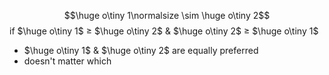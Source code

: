 $$\huge o\tiny 1\normalsize \sim \huge o\tiny 2$$
if $\huge o\tiny 1$ ≥ $\huge o\tiny 2$ & $\huge o\tiny 2$ ≥ $\huge o\tiny 1$ 
- $\huge o\tiny 1$ & $\huge o\tiny 2$ are equally preferred
- doesn't matter which
